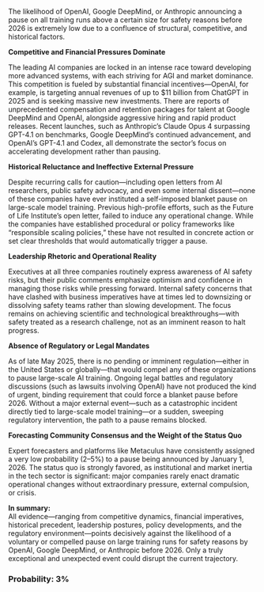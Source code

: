 The likelihood of OpenAI, Google DeepMind, or Anthropic announcing a pause on all training runs above a certain size for safety reasons before 2026 is extremely low due to a confluence of structural, competitive, and historical factors.

**Competitive and Financial Pressures Dominate**

The leading AI companies are locked in an intense race toward developing more advanced systems, with each striving for AGI and market dominance. This competition is fueled by substantial financial incentives—OpenAI, for example, is targeting annual revenues of up to $11 billion from ChatGPT in 2025 and is seeking massive new investments. There are reports of unprecedented compensation and retention packages for talent at Google DeepMind and OpenAI, alongside aggressive hiring and rapid product releases. Recent launches, such as Anthropic’s Claude Opus 4 surpassing GPT-4.1 on benchmarks, Google DeepMind’s continued advancement, and OpenAI’s GPT-4.1 and Codex, all demonstrate the sector’s focus on accelerating development rather than pausing.

**Historical Reluctance and Ineffective External Pressure**

Despite recurring calls for caution—including open letters from AI researchers, public safety advocacy, and even some internal dissent—none of these companies have ever instituted a self-imposed blanket pause on large-scale model training. Previous high-profile efforts, such as the Future of Life Institute’s open letter, failed to induce any operational change. While the companies have established procedural or policy frameworks like “responsible scaling policies,” these have not resulted in concrete action or set clear thresholds that would automatically trigger a pause.

**Leadership Rhetoric and Operational Reality**

Executives at all three companies routinely express awareness of AI safety risks, but their public comments emphasize optimism and confidence in managing those risks while pressing forward. Internal safety concerns that have clashed with business imperatives have at times led to downsizing or dissolving safety teams rather than slowing development. The focus remains on achieving scientific and technological breakthroughs—with safety treated as a research challenge, not as an imminent reason to halt progress.

**Absence of Regulatory or Legal Mandates**

As of late May 2025, there is no pending or imminent regulation—either in the United States or globally—that would compel any of these organizations to pause large-scale AI training. Ongoing legal battles and regulatory discussions (such as lawsuits involving OpenAI) have not produced the kind of urgent, binding requirement that could force a blanket pause before 2026. Without a major external event—such as a catastrophic incident directly tied to large-scale model training—or a sudden, sweeping regulatory intervention, the path to a pause remains blocked.

**Forecasting Community Consensus and the Weight of the Status Quo**

Expert forecasters and platforms like Metaculus have consistently assigned a very low probability (2–5%) to a pause being announced by January 1, 2026. The status quo is strongly favored, as institutional and market inertia in the tech sector is significant: major companies rarely enact dramatic operational changes without extraordinary pressure, external compulsion, or crisis.

**In summary:**  
All evidence—ranging from competitive dynamics, financial imperatives, historical precedent, leadership postures, policy developments, and the regulatory environment—points decisively against the likelihood of a voluntary or compelled pause on large training runs for safety reasons by OpenAI, Google DeepMind, or Anthropic before 2026. Only a truly exceptional and unexpected event could disrupt the current trajectory.

### Probability: 3%